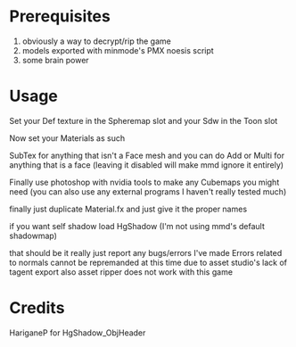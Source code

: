 # Prerequisites
1) obviously a way to decrypt/rip the game
2) models exported with minmode's PMX noesis script
3) some brain power

# Usage

Set your Def texture in the Spheremap slot and your Sdw in the Toon slot

Now set your Materials as such

SubTex for anything that isn't a Face mesh and you can do Add or Multi for anything that is a face (leaving it disabled will make mmd ignore it entirely)

Finally use photoshop with nvidia tools to make any Cubemaps you might need (you can also use any external programs I haven't really tested much)

finally just duplicate Material.fx and just give it the proper names

if you want self shadow load HgShadow (I'm not using mmd's default shadowmap)

that should be it really just report any bugs/errors I've made
Errors related to normals cannot be repremanded at this time due to asset studio's lack of tagent export
also asset ripper does not work with this game

# Credits

HariganeP for HgShadow_ObjHeader
